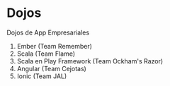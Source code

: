 # Dojos
Dojos de App Empresariales

1) Ember (Team Remember) <br>
2) Scala (Team Flame) <br>
3) Scala en Play Framework (Team Ockham's Razor) <br>
4) Angular (Team Cejotas) <br>
5) Ionic (Team JAL) <br>
